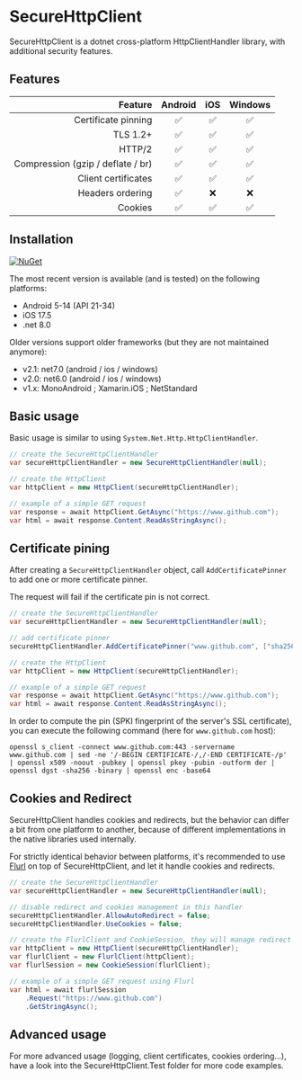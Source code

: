 # SecureHttpClient

SecureHttpClient is a dotnet cross-platform HttpClientHandler library, with additional security features.

## Features

| Feature | Android | iOS | Windows |
| ---: | :---: | :---: | :---: |
| Certificate pinning | :white_check_mark: | :white_check_mark: | :white_check_mark: |
| TLS 1.2+ | :white_check_mark: | :white_check_mark: | :white_check_mark: |
| HTTP/2 | :white_check_mark: | :white_check_mark: | :white_check_mark: |
| Compression (gzip / deflate / br) | :white_check_mark: | :white_check_mark: | :white_check_mark: |
| Client certificates | :white_check_mark: | :white_check_mark: | :white_check_mark: |
| Headers ordering | :white_check_mark: | :x: | :x: |
| Cookies | :white_check_mark: | :white_check_mark: | :white_check_mark: |

## Installation

[![NuGet](https://img.shields.io/nuget/v/SecureHttpClient)](https://www.nuget.org/packages/SecureHttpClient/)

The most recent version is available (and is tested) on the following platforms:
- Android 5-14 (API 21-34)
- iOS 17.5
- .net 8.0

Older versions support older frameworks (but they are not maintained anymore):
- v2.1: net7.0 (android / ios / windows)
- v2.0: net6.0 (android / ios / windows)
- v1.x: MonoAndroid ; Xamarin.iOS ; NetStandard

## Basic usage

Basic usage is similar to using `System.Net.Http.HttpClientHandler`.
```csharp
// create the SecureHttpClientHandler
var secureHttpClientHandler = new SecureHttpClientHandler(null);

// create the HttpClient
var httpClient = new HttpClient(secureHttpClientHandler);

// example of a simple GET request
var response = await httpClient.GetAsync("https://www.github.com");
var html = await response.Content.ReadAsStringAsync();
```

## Certificate pining

After creating a `SecureHttpClientHandler` object, call `AddCertificatePinner` to add one or more certificate pinner.

The request will fail if the certificate pin is not correct.

```csharp
// create the SecureHttpClientHandler
var secureHttpClientHandler = new SecureHttpClientHandler(null);

// add certificate pinner
secureHttpClientHandler.AddCertificatePinner("www.github.com", ["sha256/YH8+l6PDvIo1Q5o6varvw2edPgfyJFY5fHuSlsVdvdc="]);

// create the HttpClient
var httpClient = new HttpClient(secureHttpClientHandler);

// example of a simple GET request
var response = await httpClient.GetAsync("https://www.github.com");
var html = await response.Content.ReadAsStringAsync();
```

In order to compute the pin (SPKI fingerprint of the server's SSL certificate), you can execute the following command (here for `www.github.com` host):
```shell
openssl s_client -connect www.github.com:443 -servername www.github.com | sed -ne '/-BEGIN CERTIFICATE-/,/-END CERTIFICATE-/p' | openssl x509 -noout -pubkey | openssl pkey -pubin -outform der | openssl dgst -sha256 -binary | openssl enc -base64
```

## Cookies and Redirect

SecureHttpClient handles cookies and redirects, but the behavior can differ a bit from one platform to another, because of different implementations in the native libraries used internally.

For strictly identical behavior between platforms, it's recommended to use [Flurl](https://github.com/tmenier/Flurl) on top of SecureHttpClient, and let it handle cookies and redirects.

```csharp
// create the SecureHttpClientHandler
var secureHttpClientHandler = new SecureHttpClientHandler(null);

// disable redirect and cookies management in this handler
secureHttpClientHandler.AllowAutoRedirect = false;
secureHttpClientHandler.UseCookies = false;

// create the FlurlClient and CookieSession, they will manage redirect and cookies
var httpClient = new HttpClient(secureHttpClientHandler);
var flurlClient = new FlurlClient(httpClient);
var flurlSession = new CookieSession(flurlClient);

// example of a simple GET request using Flurl
var html = await flurlSession
    .Request("https://www.github.com")
    .GetStringAsync();
```

## Advanced usage

For more advanced usage (logging, client certificates, cookies ordering...), have a look into the SecureHttpClient.Test folder for more code examples.
